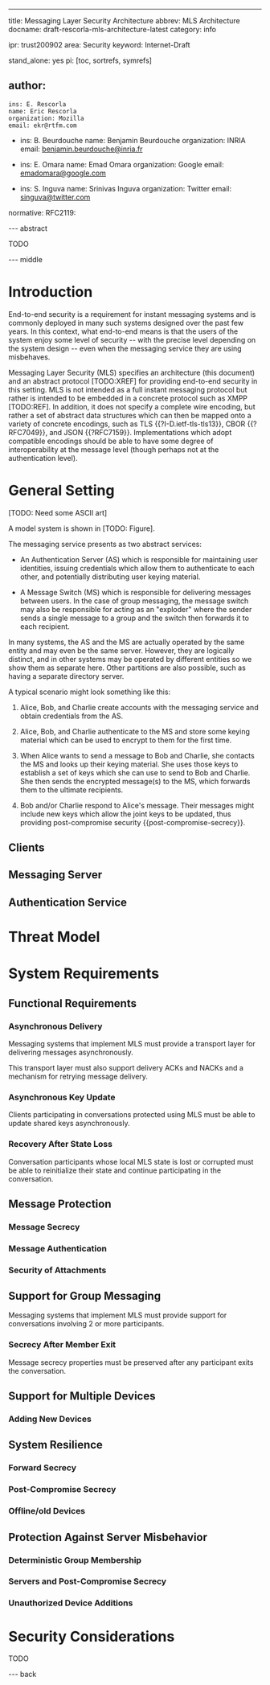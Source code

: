 ---
title: Messaging Layer Security Architecture
abbrev: MLS Architecture
docname: draft-rescorla-mls-architecture-latest
category: info

ipr: trust200902
area: Security
keyword: Internet-Draft

stand_alone: yes
pi: [toc, sortrefs, symrefs]

author:
 -
    ins: E. Rescorla
    name: Eric Rescorla
    organization: Mozilla
    email: ekr@rtfm.com
 -
    ins: B. Beurdouche
    name: Benjamin Beurdouche
    organization: INRIA
    email: benjamin.beurdouche@inria.fr
 -
    ins: E. Omara
    name: Emad Omara
    organization: Google
    email: emadomara@google.com

 -
    ins: S. Inguva
    name: Srinivas Inguva
    organization: Twitter
    email: singuva@twitter.com

normative:
  RFC2119:

--- abstract

TODO

--- middle

# Introduction

End-to-end security is a requirement for instant messaging systems
and is commonly deployed in many such systems designed over the past
few years. In this context, what end-to-end means is that the
users of the system enjoy some level of security -- with the precise
level depending on the system design -- even when the messaging
service they are using misbehaves.

Messaging Layer Security (MLS) specifies an architecture (this document)
and an abstract protocol [TODO:XREF] for providing end-to-end security
in this setting. MLS is not intended as a full instant messaging
protocol but rather is intended to be embedded in a concrete protocol
such as XMPP [TODO:REF]. In addition, it does not specify a complete
wire encoding, but rather a set of abstract data structures which
can then be mapped onto a variety of concrete encodings, such as
TLS {{?I-D.ietf-tls-tls13}}, CBOR {{?RFC7049}}, and JSON {{?RFC7159}}.
Implementations which adopt compatible encodings should be able to
have some degree of interoperability at the message level (though perhaps
not at the authentication level).


# General Setting

[TODO: Need some ASCII art]

A model system is shown in [TODO: Figure].

The messaging service presents as two abstract services:

- An Authentication Server (AS) which is responsible for maintaining
  user identities, issuing credentials which allow them to
  authenticate to each other, and potentially distributing
  user keying material.

- A Message Switch (MS) which is responsible for delivering messages
  between users. In the case of group messaging, the message
  switch may also be responsible for acting as an "exploder"
  where the sender sends a single message to a group and
  the switch then forwards it to each recipient.

In many systems, the AS and the MS are actually operated by the
same entity and may even be the same server. However, they
are logically distinct, and in other systems may be operated
by different entities so we show them as separate here. Other
partitions are also possible, such as having a separate directory
server.

A typical scenario might look something like this:

1. Alice, Bob, and Charlie create accounts with the messaging
   service and obtain credentials from the AS.

1. Alice, Bob, and Charlie authenticate to the MS and store
   some keying material which can be used to encrypt to them
   for the first time.

1. When Alice wants to send a message to Bob and Charlie, she
   contacts the MS and looks up their keying material. She
   uses those keys to establish a set of keys which she can
   use to send to Bob and Charlie. She then sends the
   encrypted message(s) to the MS, which forwards them to
   the ultimate recipients.

1. Bob and/or Charlie respond to Alice's message. Their messages
   might include new keys which allow the joint keys to be updated,
   thus providing post-compromise security {{post-compromise-secrecy}}.

## Clients

## Messaging Server

## Authentication Service

# Threat Model



# System Requirements

## Functional Requirements

### Asynchronous Delivery

Messaging systems that implement MLS must provide a transport layer for delivering messages asynchronously.

This transport layer must also support delivery ACKs and NACKs and a mechanism for retrying message delivery.

### Asynchronous Key Update

Clients participating in conversations protected using MLS must be able to update shared keys asynchronously.

### Recovery After State Loss

Conversation participants whose local MLS state is lost or corrupted must be able to reinitialize their state and continue participating in the conversation.

## Message Protection

### Message Secrecy

### Message Authentication

### Security of Attachments

## Support for Group Messaging

Messaging systems that implement MLS must provide support for conversations involving 2 or more participants.

### Secrecy After Member Exit

Message secrecy properties must be preserved after any participant exits the conversation.

## Support for Multiple Devices

### Adding New Devices

## System Resilience

### Forward Secrecy

###  Post-Compromise Secrecy

### Offline/old Devices

## Protection Against Server Misbehavior

### Deterministic Group Membership

### Servers and Post-Compromise Secrecy

### Unauthorized Device Additions




# Security Considerations

TODO

--- back
